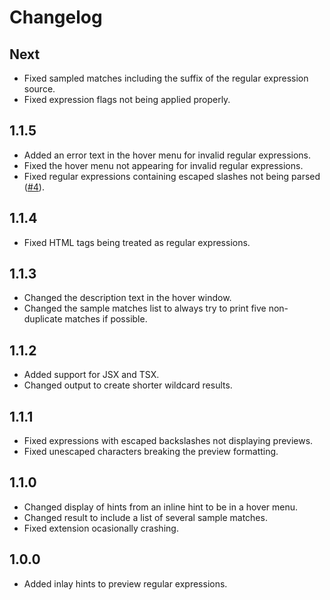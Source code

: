 # Changelog

## Next
- Fixed sampled matches including the suffix of the regular expression source.
- Fixed expression flags not being applied properly.

## 1.1.5
- Added an error text in the hover menu for invalid regular expressions.
- Fixed the hover menu not appearing for invalid regular expressions.
- Fixed regular expressions containing escaped slashes not being parsed ([#4](https://github.com/Nixinova/InlayRegex/issues/4)).

## 1.1.4
- Fixed HTML tags being treated as regular expressions.

## 1.1.3
- Changed the description text in the hover window.
- Changed the sample matches list to always try to print five non-duplicate matches if possible.

## 1.1.2
- Added support for JSX and TSX.
- Changed output to create shorter wildcard results.

## 1.1.1
- Fixed expressions with escaped backslashes not displaying previews.
- Fixed unescaped characters breaking the preview formatting.

## 1.1.0
- Changed display of hints from an inline hint to be in a hover menu.
- Changed result to include a list of several sample matches.
- Fixed extension ocasionally crashing.

## 1.0.0
- Added inlay hints to preview regular expressions.
